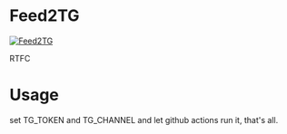 # Feed2TG

[![Feed2TG](https://github.com/etng/feed2tg/actions/workflows/index.yml/badge.svg)](https://github.com/etng/feed2tg/actions/workflows/index.yml)

RTFC

# Usage

set TG_TOKEN and TG_CHANNEL and let github actions run it, that's all.

